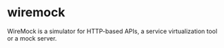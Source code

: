 # wiremock
WireMock is a simulator for HTTP-based APIs, a service virtualization tool or a mock server.

